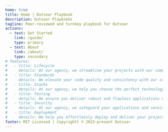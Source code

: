 ```yaml
---
home: true
title: Home | Outsoar Playbook
description: Outsoar Playbooks
tagline: Peer-reviewed and turnkey playbook for Outsoar
actions: 
  - text: Get Started
    link: /guide/
    type: primary
  - text: About
    link: /about/
    type: secondary
# features:
#   - title: Lifecycle
#     details: At our agency, we streamline your projects with our comprehensive project lifecycle guide, ensuring every step from concept to delivery is well-defined and efficient.
#   - title: Standards
#     details: We elevate your code quality and consistency with our coding standards, enabling your team to create software that's both reliable and maintainable.
#   - title: Stacks
#     details: At our agency, we help you choose the perfect technology stack for your projects effortlessly, thanks to our expert guidance on selecting the right tools and frameworks.
#   - title: Testing
#     details: We ensure you deliver robust and flawless applications with our cutting-edge testing practices, making sure your software meets the highest quality standards.
#   - title: Security
#     details: At our agency, we safeguard your applications and sensitive data with our security protocols, following industry best practices to protect your digital assets.
#   - title: Deployment
#     details: We help you effortlessly deploy and deliver your projects with our streamlined release process, ensuring your clients receive their solutions on time and with precision.
footer: MIT Licensed | Copyrightt © 2023-present Outsoar
---
```






